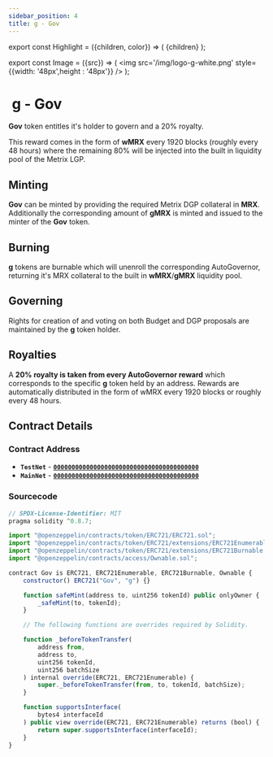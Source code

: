 ```yaml
---
sidebar_position: 4
title: g - Gov
---
```


export const Highlight = ({children, color}) => (
<span
style={{color}}>
{children}
</span>
);

export const Image = ({src}) => (
<img src='/img/logo-g-white.png' style={{width: '48px',height : '48px'}} />
);

# <Image  /> g - Gov

<Highlight color="#bf96c6">**Gov**</Highlight> token entitles it's holder to govern and a 20% royalty.

This reward comes in the form of <Highlight color="#bf96c6">**wMRX**</Highlight> every 1920 blocks (roughly every 48 hours) where the remaining 80% will be injected into the built in liquidity pool of the Metrix LGP.

## Minting

<Highlight color="#bf96c6">**Gov**</Highlight> can be minted by providing the required Metrix DGP collateral in <Highlight color="#bf96c6">**MRX**</Highlight>. Additionally the corresponding amount of <Highlight color="#bf96c6">**gMRX**</Highlight> is minted and issued to the minter of the <Highlight color="#bf96c6">**Gov**</Highlight> token.

## Burning

<Highlight color="#bf96c6">**g**</Highlight> tokens are burnable which will unenroll the corresponding AutoGovernor, returning it's MRX collateral to the built in <Highlight color="#bf96c6">**wMRX**</Highlight>/<Highlight color="#bf96c6">**gMRX**</Highlight> liquidity pool.

## Governing

Rights for creation of and voting on both Budget and DGP proposals are maintained by the <Highlight color="#bf96c6">**g**</Highlight> token holder.

## Royalties

A **20% royalty is taken from every AutoGovernor reward** which corresponds to the specific <Highlight color="#bf96c6">**g**</Highlight> token held by an address. Rewards are automatically distributed in the form of wMRX every 1920 blocks or roughly every 48 hours.

## Contract Details

### Contract Address

- **`TestNet`** - [**`0000000000000000000000000000000000000000`**](https://testnet-explorer.metrixcoin.com/contract/0000000000000000000000000000000000000000)
- **`MainNet`** - [**`0000000000000000000000000000000000000000`**](https://explorer.metrixcoin.com/contract/0000000000000000000000000000000000000000)

### Sourcecode

```js
// SPDX-License-Identifier: MIT
pragma solidity ^0.8.7;

import "@openzeppelin/contracts/token/ERC721/ERC721.sol";
import "@openzeppelin/contracts/token/ERC721/extensions/ERC721Enumerable.sol";
import "@openzeppelin/contracts/token/ERC721/extensions/ERC721Burnable.sol";
import "@openzeppelin/contracts/access/Ownable.sol";

contract Gov is ERC721, ERC721Enumerable, ERC721Burnable, Ownable {
    constructor() ERC721("Gov", "g") {}

    function safeMint(address to, uint256 tokenId) public onlyOwner {
        _safeMint(to, tokenId);
    }

    // The following functions are overrides required by Solidity.

    function _beforeTokenTransfer(
        address from,
        address to,
        uint256 tokenId,
        uint256 batchSize
    ) internal override(ERC721, ERC721Enumerable) {
        super._beforeTokenTransfer(from, to, tokenId, batchSize);
    }

    function supportsInterface(
        bytes4 interfaceId
    ) public view override(ERC721, ERC721Enumerable) returns (bool) {
        return super.supportsInterface(interfaceId);
    }
}

```
